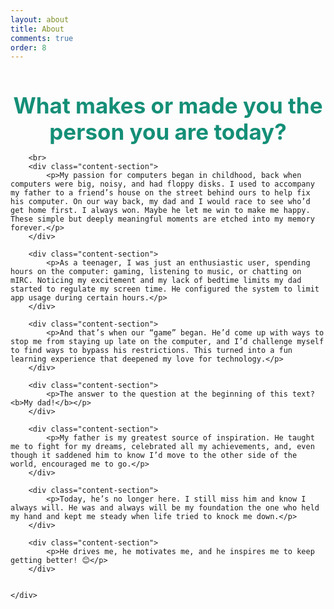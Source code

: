 ```yaml
---
layout: about
title: About
comments: true
order: 8
---
```


<html lang="en">
<head>
    <meta charset="UTF-8">
    <meta name="viewport" content="width=device-width, initial-scale=1.0">
    <style>
        /* body {
            font-family: 'Verdana', sans-serif;
            background-color: #f5f5f5;
            color: #444;
            margin: 0;
            padding: 0;
            line-height: 1.8;
        }
        .container {
            max-width: 800px;
            margin: 40px auto;
            background: #fff;
            padding: 20px 30px;
            border-radius: 10px;
            box-shadow: 0 4px 10px rgba(0, 0, 0, 0.1);
        } */
        h1 {
            color: #148f77;
            font-size: 2.5em;
            margin-bottom: 10px;
            text-align: center;
        }
        h2 {
            color: #148f77;
            font-size: 1.5em;
            margin: 20px 0 10px;
        }
        p {
            margin: 10px 0;
            text-align: justify;
        }
        .highlight {
            color: #991f05;
            font-weight: bold;
            display: block;
            text-align: center;
            margin: 10px 0 20px;
            font-size: 1.1em;
        }
        .content-section {
            margin-bottom: 20px;
        }
        .image-container {
            text-align: center;
            margin: 20px 0;
        }
        .image-container img {
            max-width: 100%;
            border-radius: 5px;
            box-shadow: 0 2px 8px rgba(0, 0, 0, 0.1);
        }
        .cta {
            text-align: center;
            margin-top: 30px;
            font-size: 1.2em;
            color: #148f77;
            font-weight: bold;
        }
        footer {
            text-align: center;
            font-size: 0.9em;
            color: #888;
            margin-top: 40px;
        }
    </style>
    <title>Do you know yourself?</title>
</head>
<body>
    <div class="container">
        <h1>What makes or made you the person you are today?</h1>

        <br>
        <div class="content-section">
            <p>My passion for computers began in childhood, back when computers were big, noisy, and had floppy disks. I used to accompany my father to a friend’s house on the street behind ours to help fix his computer. On our way back, my dad and I would race to see who’d get home first. I always won. Maybe he let me win to make me happy. These simple but deeply meaningful moments are etched into my memory forever.</p>
        </div>

        <div class="content-section">
            <p>As a teenager, I was just an enthusiastic user, spending hours on the computer: gaming, listening to music, or chatting on mIRC. Noticing my excitement and my lack of bedtime limits my dad started to regulate my screen time. He configured the system to limit app usage during certain hours.</p>
        </div>

        <div class="content-section">
            <p>And that’s when our “game” began. He’d come up with ways to stop me from staying up late on the computer, and I’d challenge myself to find ways to bypass his restrictions. This turned into a fun learning experience that deepened my love for technology.</p>
        </div>

        <div class="content-section">
            <p>The answer to the question at the beginning of this text? <b>My dad!</b></p>
        </div>

        <div class="content-section">
            <p>My father is my greatest source of inspiration. He taught me to fight for my dreams, celebrated all my achievements, and, even though it saddened him to know I’d move to the other side of the world, encouraged me to go.</p>
        </div>

        <div class="content-section">
            <p>Today, he’s no longer here. I still miss him and know I always will. He was and always will be my foundation the one who held my hand and kept me steady when life tried to knock me down.</p>
        </div>

        <div class="content-section">
            <p>He drives me, he motivates me, and he inspires me to keep getting better! 😊</p>
        </div>


    </div>
</body>
</html>